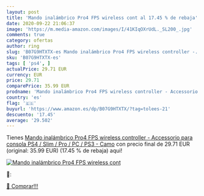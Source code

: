 ```yaml
---
layout: post
title: 'Mando inalámbrico Pro4 FPS wireless cont al 17.45 % de rebaja'
date: 2020-09-22 21:06:37
image: 'https://m.media-amazon.com/images/I/41KIqOXrUdL._SL200_.jpg'
comments: true
category: ofertas
author: ring
slug: 'B07G9HTXTX-es Mando inalámbrico Pro4 FPS wireless controller -...'
sku: 'B07G9HTXTX-es'
tags: [ 'ps4', ]
actualPrice: 29.71 EUR
currency: EUR
price: 29.71
comparePrice: 35.99 EUR
prodname: 'Mando inalámbrico Pro4 FPS wireless controller - Accessorio para consola PS4 / Slim / Pro / PC / PS3 - Camo'
country: 'es'
flag: '🇪🇸'
buyurl: 'https://www.amazon.es/dp/B07G9HTXTX/?tag=tolees-21'
descuento: '17.45'
average: '29.502'
---
```


Tienes [Mando inalámbrico Pro4 FPS wireless controller - Accessorio para consola PS4 / Slim / Pro / PC / PS3 - Camo](https://www.amazon.es/dp/B07G9HTXTX/?tag=tolees-21) con precio final de  29.71 EUR (original: 35.99 EUR) (17.45 %  de rebaja) aqui!

[![Mando inalámbrico Pro4 FPS wireless cont](https://m.media-amazon.com/images/I/41KIqOXrUdL._SL200_.jpg)](https://www.amazon.es/dp/B07G9HTXTX/?tag=tolees-21)

🔎:


[🛒 Comprar!!!](https://www.amazon.es/dp/B07G9HTXTX/?tag=tolees-21)
